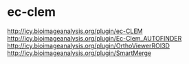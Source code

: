 # ec-clem
 http://icy.bioimageanalysis.org/plugin/ec-CLEM
 http://icy.bioimageanalysis.org/plugin/Ec-Clem_AUTOFINDER
 http://icy.bioimageanalysis.org/plugin/OrthoViewerROI3D
 http://icy.bioimageanalysis.org/plugin/SmartMerge


